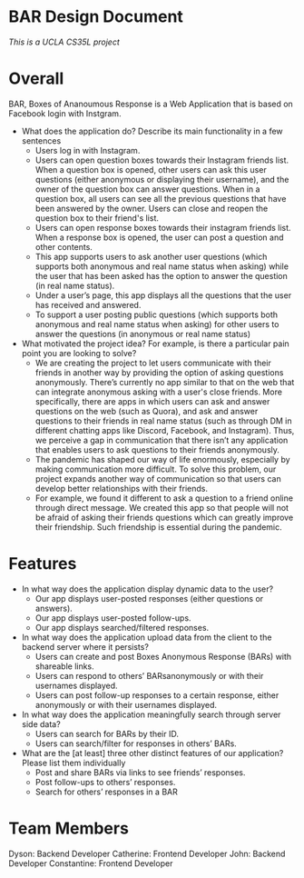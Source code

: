 BAR Design Document
===================

*This is a UCLA CS35L project*



# Overall

BAR, Boxes of Ananoumous Response is a Web Application that is based on Facebook login with Instgram.

- What does the application do? Describe its main functionality in a few sentences
    - Users log in with Instagram.
    - Users can open question boxes towards their Instagram friends list. When a question box is
    opened, other users can ask this user questions (either anonymous or displaying their username), and the owner of the question box can answer questions. When in a question box, all users can see all the previous questions that have been answered by the owner. Users can close and reopen the question box to their friend's list.
    - Users can open response boxes towards their instagram friends list. When a response box is opened, the user can post a question and other contents.
    - This app supports users to ask another user questions (which supports both anonymous and real name status when asking) while the user that has been asked has the option to answer the question (in real name status).
    - Under a user’s page, this app displays all the questions that the user has received and answered.
    - To support a user posting public questions (which supports both anonymous and real name status when asking) for other users to answer the questions (in anonymous or real name status)
- What motivated the project idea? For example, is there a particular pain point you are looking to solve?
    - We are creating the project to let users communicate with their friends in another way by
    providing the option of asking questions anonymously. There’s currently no app similar to that on the web that can integrate anonymous asking with a user's close friends. More specifically, there are apps in which users can ask and answer questions on the web (such as Quora), and ask and answer questions to their friends in real name status (such as through DM in different chatting apps like Discord, Facebook, and Instagram). Thus, we perceive a gap in communication that there isn’t any application that enables users to ask questions to their friends anonymously.
    - The pandemic has shaped our way of life enormously, especially by making communication more difficult. To solve this problem, our project expands another way of communication so that users can develop better relationships with their friends.
    - For example, we found it different to ask a question to a friend online through direct message. We created this app so that people will not be afraid of asking their friends questions which can greatly improve their friendship. Such friendship is essential during the pandemic.
     
# Features
- In what way does the application display dynamic data to the user?
    - Our app displays user-posted responses (either questions or answers).
    - Our app displays user-posted follow-ups.
    - Our app displays searched/filtered responses.
- In what way does the application upload data from the client to the backend server where it persists?
    - Users can create and post Boxes Anonymous Response (BARs) with shareable links.
    - Users can respond to others’ BARsanonymously or with their usernames displayed.
    - Users can post follow-up responses to a certain response, either anonymously or with their
usernames displayed.
- In what way does the application meaningfully search through server side data?
    - Users can search for BARs by their ID.
    - Users can search/filter for responses in others’ BARs.
- What are the [at least] three other distinct features of our application? Please list them individually
    - Post and share BARs via links to see friends’ responses.
    - Post follow-ups to others’ responses.
    - Search for others’ responses in a BAR

# Team Members

Dyson: Backend Developer
Catherine: Frontend Developer
John: Backend Developer
Constantine: Frontend Developer

